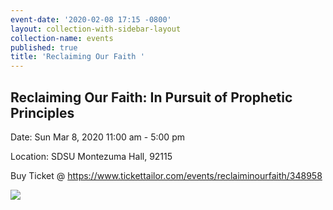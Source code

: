 ```yaml
---
event-date: '2020-02-08 17:15 -0800'
layout: collection-with-sidebar-layout
collection-name: events
published: true
title: 'Reclaiming Our Faith '
---
```

## Reclaiming Our Faith: In Pursuit of Prophetic Principles

Date: Sun Mar 8, 2020 11:00 am - 5:00 pm 

Location: SDSU Montezuma Hall, 92115 

Buy Ticket @ https://www.tickettailor.com/events/reclaiminourfaith/348958

![]({{site.baseurl}}/media/Reclaiming%20Our%20Faith.jpg)
